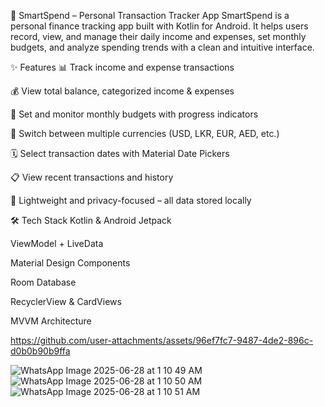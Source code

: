 📱 SmartSpend – Personal Transaction Tracker App
SmartSpend is a personal finance tracking app built with Kotlin for Android. It helps users record, view, and manage their daily income and expenses, set monthly budgets, and analyze spending trends with a clean and intuitive interface.

✨ Features
📊 Track income and expense transactions

💰 View total balance, categorized income & expenses

🎯 Set and monitor monthly budgets with progress indicators

💱 Switch between multiple currencies (USD, LKR, EUR, AED, etc.)

🗓️ Select transaction dates with Material Date Pickers

📋 View recent transactions and history

🔐 Lightweight and privacy-focused – all data stored locally

🛠 Tech Stack
Kotlin & Android Jetpack

ViewModel + LiveData

Material Design Components

Room Database

RecyclerView & CardViews

MVVM Architecture



https://github.com/user-attachments/assets/96ef7fc7-9487-4de2-896c-d0b0b90b9ffa

![WhatsApp Image 2025-06-28 at 1 10 49 AM](https://github.com/user-attachments/assets/cc50fee0-de90-4a44-9004-713e39721f2f)
![WhatsApp Image 2025-06-28 at 1 10 50 AM](https://github.com/user-attachments/assets/d9de8831-a5c7-4efb-87a7-af078a6eb3f1)
![WhatsApp Image 2025-06-28 at 1 10 51 AM](https://github.com/user-attachments/assets/793467fa-37ae-43dc-bada-9c5dd36eb05b)
